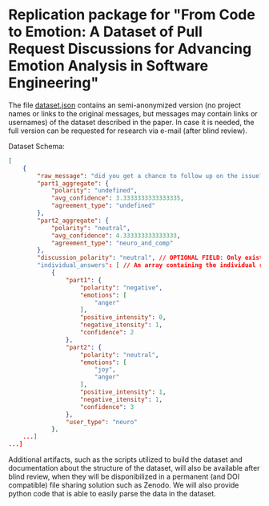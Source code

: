# Replication package for "From Code to Emotion: A Dataset of Pull Request Discussions for Advancing Emotion Analysis in Software Engineering"

The file [dataset.json](dataset.json) contains an semi-anonymized version (no project names or links to the original messages, but messages may contain links or usernames) of the dataset described in the paper. In case it is needed, the full version can be requested for research via e-mail (after blind review). 

Dataset Schema:

```json
[
    {
        "raw_message": "did you get a chance to follow up on the issue? If not, I can take a look in the next 24hrs.",
        "part1_aggregate": {
            "polarity": "undefined",
            "avg_confidence": 3.3333333333333335,
            "agreement_type": "undefined"
        },
        "part2_aggregate": {
            "polarity": "neutral",
            "avg_confidence": 4.333333333333333,
            "agreement_type": "neuro_and_comp"
        },
        "discussion_polarity": "neutral", // OPTIONAL FIELD: Only exists if this was a case of total disagreement between evaluators. This field contains the polarity decided after they discussed the message.
        "individual_answers": [ // An array containing the individual response from each evaluator.
            {
                "part1": {
                    "polarity": "negative",
                    "emotions": [
                        "anger"
                    ],
                    "positive_intensity": 0,
                    "negative_itensity": 1,
                    "confidence": 2
                },
                "part2": {
                    "polarity": "neutral",
                    "emotions": [
                        "joy",
                        "anger"
                    ],
                    "positive_intensity": 1,
                    "negative_itensity": 1,
                    "confidence": 3
                },
                "user_type": "neuro"
            },
    ...]
...]
```

Additional artifacts, such as the scripts utilized to build the dataset and documentation about the structure of the dataset, will also be available after blind review, when they will be disponibilized in a permanent (and DOI compatible) file sharing solution such as Zenodo. We will also provide python code that is able to easily parse the data in the dataset.
